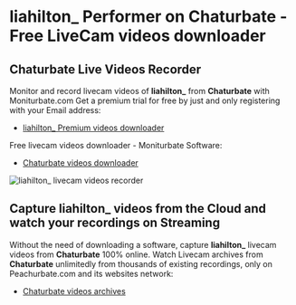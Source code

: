 # liahilton_ Performer on Chaturbate - Free LiveCam videos downloader

## Chaturbate Live Videos Recorder

Monitor and record livecam videos of **liahilton_** from **Chaturbate** with Moniturbate.com
Get a premium trial for free by just and only registering with your Email address:
* [liahilton_ Premium videos downloader](https://moniturbate.com/request-demo-licence-key.html)

Free livecam videos downloader - Moniturbate Software:
* [Chaturbate videos downloader](https://moniturbate.com/moniturbate-download-software.html)

![liahilton_ livecam videos recorder](https://peachurnet.com/templates/moniturbate-software.png)


## Capture liahilton_ videos from the Cloud and watch your recordings on Streaming

Without the need of downloading a software, capture **liahilton_** livecam videos from **Chaturbate** 100% online.
Watch Livecam archives from **Chaturbate** unlimitedly from thousands of existing recordings, only on Peachurbate.com and its websites network:
* [Chaturbate videos archives](https://peachurnet.com/)